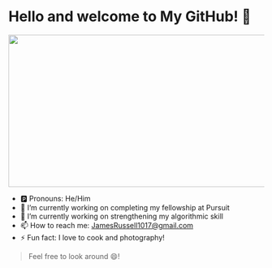 # Hello and welcome to My GitHub! 👋

<img src="https://www.ldeo.columbia.edu/~small/Urban/images/ESC_large_ISS006_ISS006-E-.jpg" width="1000" height="300">

- 🅿️ Pronouns: He/Him
- 🌱 I’m currently working on completing my fellowship at Pursuit
- 🔭 I’m currently working on strengthening my algorithmic skill
- 📫 How to reach me: JamesRussell1017@gmail.com
- ⚡ Fun fact: I love to cook and photography!

> Feel free to look around 😄!



<!--
**jrussell1017/jrussell1017** is a ✨ _special_ ✨ repository because its `README.md` (this file) appears on your GitHub profile.

Here are some ideas to get you started:

- 🔭 I’m currently working on ...
- 🌱 I’m currently learning ...
- 👯 I’m looking to collaborate on ...
- 🤔 I’m looking for help with ...
- 💬 Ask me about ...
- 📫 How to reach me: ...
- 😄 Pronouns: ...
- ⚡ Fun fact: ...
### & welcome!
![the matrix](https://techcrunch.com/wp-content/uploads/2014/12/matrix.jpg?w=1390&crop=1)
![ny from space](https://www.ldeo.columbia.edu/~small/Urban/images/ESC_large_ISS006_ISS006-E-.jpg)
-->
